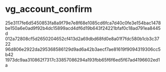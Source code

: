 # vg_account_confirm
25e3117fe6d5450853fa8a9f79e7e8f68e1085cd6fca7d40c0fe3e154bac1478
be150a6e0ad9f92b4dc15899acd4df6d19b643f24221bfaf0c18ad791ea8445d
012a72808cf5d2650204652cf413d2a69dbd68fd0e8a01f7fdc580b1cb3c3722
96d806e2922da295368586129d9ad6a42b3aecf7ae81619f9094319306cc5b42
1973dc9aa310862f7317c33857086294a193fbb65f6f6ed5f67ad4196602ed1a
